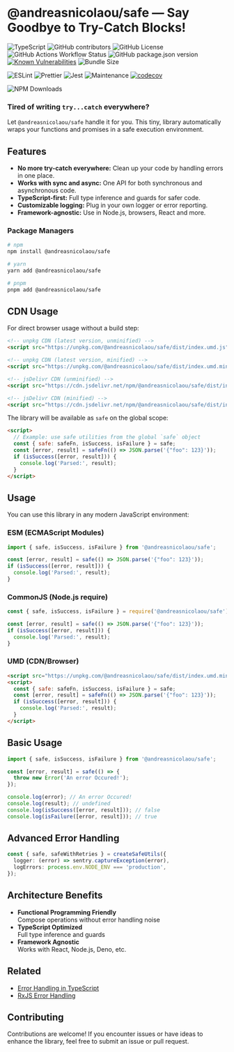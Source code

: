 # @andreasnicolaou/safe — Say Goodbye to Try-Catch Blocks!

![TypeScript](https://img.shields.io/badge/TS-TypeScript-3178c6?logo=typescript&logoColor=white)
![GitHub contributors](https://img.shields.io/github/contributors/andreasnicolaou/safe)
![GitHub License](https://img.shields.io/github/license/andreasnicolaou/safe)
![GitHub Actions Workflow Status](https://img.shields.io/github/actions/workflow/status/andreasnicolaou/safe/build.yaml)
![GitHub package.json version](https://img.shields.io/github/package-json/v/andreasnicolaou/safe)
[![Known Vulnerabilities](https://snyk.io/test/github/andreasnicolaou/safe/badge.svg)](https://snyk.io/test/github/andreasnicolaou/safe)
![Bundle Size](https://deno.bundlejs.com/badge?q=@andreasnicolaou/safe&treeshake=[*])

![ESLint](https://img.shields.io/badge/linter-eslint-4B32C3.svg?logo=eslint)
![Prettier](https://img.shields.io/badge/code_style-prettier-ff69b4.svg?logo=prettier)
![Jest](https://img.shields.io/badge/tested_with-jest-99424f.svg?logo=jest)
![Maintenance](https://img.shields.io/maintenance/yes/2025)
[![codecov](https://codecov.io/gh/andreasnicolaou/safe/graph/badge.svg?token=9CPNF2XE59)](https://codecov.io/gh/andreasnicolaou/safe)

![NPM Downloads](https://img.shields.io/npm/dm/%40andreasnicolaou%2Fsafe)

### **Tired of writing `try...catch` everywhere?**

Let `@andreasnicolaou/safe` handle it for you. This tiny, library automatically wraps your functions and promises in a safe execution environment.

## Features

- **No more try-catch everywhere:** Clean up your code by handling errors in one place.
- **Works with sync and async:** One API for both synchronous and asynchronous code.
- **TypeScript-first:** Full type inference and guards for safer code.
- **Customizable logging:** Plug in your own logger or error reporting.
- **Framework-agnostic:** Use in Node.js, browsers, React and more.

### Package Managers

```bash
# npm
npm install @andreasnicolaou/safe

# yarn
yarn add @andreasnicolaou/safe

# pnpm
pnpm add @andreasnicolaou/safe
```

## CDN Usage

For direct browser usage without a build step:

```html
<!-- unpkg CDN (latest version, unminified) -->
<script src="https://unpkg.com/@andreasnicolaou/safe/dist/index.umd.js"></script>

<!-- unpkg CDN (latest version, minified) -->
<script src="https://unpkg.com/@andreasnicolaou/safe/dist/index.umd.min.js"></script>

<!-- jsDelivr CDN (unminified) -->
<script src="https://cdn.jsdelivr.net/npm/@andreasnicolaou/safe/dist/index.umd.js"></script>

<!-- jsDelivr CDN (minified) -->
<script src="https://cdn.jsdelivr.net/npm/@andreasnicolaou/safe/dist/index.umd.min.js"></script>
```

The library will be available as `safe` on the global scope:

```html
<script>
  // Example: use safe utilities from the global `safe` object
  const { safe: safeFn, isSuccess, isFailure } = safe;
  const [error, result] = safeFn(() => JSON.parse('{"foo": 123}'));
  if (isSuccess([error, result])) {
    console.log('Parsed:', result);
  }
</script>
```

## Usage

You can use this library in any modern JavaScript environment:

### ESM (ECMAScript Modules)

```js
import { safe, isSuccess, isFailure } from '@andreasnicolaou/safe';

const [error, result] = safe(() => JSON.parse('{"foo": 123}'));
if (isSuccess([error, result])) {
  console.log('Parsed:', result);
}
```

### CommonJS (Node.js require)

```js
const { safe, isSuccess, isFailure } = require('@andreasnicolaou/safe');

const [error, result] = safe(() => JSON.parse('{"foo": 123}'));
if (isSuccess([error, result])) {
  console.log('Parsed:', result);
}
```

### UMD (CDN/Browser)

```html
<script src="https://unpkg.com/@andreasnicolaou/safe/dist/index.umd.min.js"></script>
<script>
  const { safe: safeFn, isSuccess, isFailure } = safe;
  const [error, result] = safeFn(() => JSON.parse('{"foo": 123}'));
  if (isSuccess([error, result])) {
    console.log('Parsed:', result);
  }
</script>
```

## Basic Usage

```typescript
import { safe, isSuccess, isFailure } from '@andreasnicolaou/safe';

const [error, result] = safe(() => {
  throw new Error('An error Occured!');
});

console.log(error); // An error Occured!
console.log(result); // undefined
console.log(isSuccess([error, result])); // false
console.log(isFailure([error, result])); // true
```

## Advanced Error Handling

```typescript
const { safe, safeWithRetries } = createSafeUtils({
  logger: (error) => sentry.captureException(error),
  logErrors: process.env.NODE_ENV === 'production',
});
```

## Architecture Benefits

- **Functional Programming Friendly**  
  Compose operations without error handling noise
- **TypeScript Optimized**  
  Full type inference and guards
- **Framework Agnostic**  
  Works with React, Node.js, Deno, etc.

## Related

- [Error Handling in TypeScript](https://www.typescriptlang.org/docs/handbook/release-notes/typescript-4-0.html#unknown-on-catch-clause-bindings)
- [RxJS Error Handling](https://rxjs.dev/guide/operators#error-handling-operators)

## Contributing

Contributions are welcome! If you encounter issues or have ideas to enhance the library, feel free to submit an issue or pull request.
